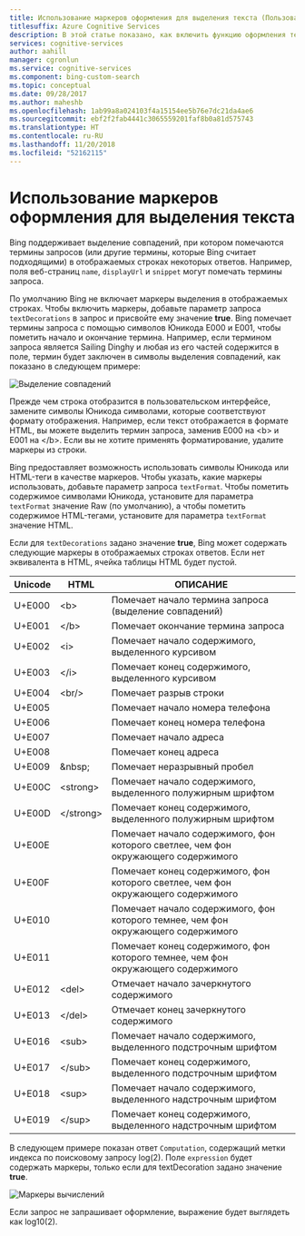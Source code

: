 ```yaml
---
title: Использование маркеров оформления для выделения текста (Пользовательский поиск Bing)
titlesuffix: Azure Cognitive Services
description: В этой статье показано, как включить функцию оформления текста в ответах поиска.
services: cognitive-services
author: aahill
manager: cgronlun
ms.service: cognitive-services
ms.component: bing-custom-search
ms.topic: conceptual
ms.date: 09/28/2017
ms.author: maheshb
ms.openlocfilehash: 1ab99a8a024103f4a15154ee5b76e7dc21da4ae6
ms.sourcegitcommit: ebf2f2fab4441c3065559201faf8b0a81d575743
ms.translationtype: HT
ms.contentlocale: ru-RU
ms.lasthandoff: 11/20/2018
ms.locfileid: "52162115"
---
```

# <a name="using-decoration-markers-to-highlight-text"></a>Использование маркеров оформления для выделения текста

Bing поддерживает выделение совпадений, при котором помечаются термины запросов (или другие термины, которые Bing считает подходящими) в отображаемых строках некоторых ответов. Например, поля веб-страниц `name`, `displayUrl` и `snippet` могут помечать термины запроса.

По умолчанию Bing не включает маркеры выделения в отображаемых строках. Чтобы включить маркеры, добавьте параметр запроса `textDecorations` в запрос и присвойте ему значение **true**. Bing помечает термины запроса с помощью символов Юникода E000 и E001, чтобы пометить начало и окончание термина. Например, если термином запроса является Sailing Dinghy и любая из его частей содержится в поле, термин будет заключен в символы выделения совпадений, как показано в следующем примере:  
  
![Выделение совпадений](./media/bing-hit-highlighting.PNG) 

Прежде чем строка отобразится в пользовательском интерфейсе, замените символы Юникода символами, которые соответствуют формату отображения. Например, если текст отображается в формате HTML, вы можете выделить термин запроса, заменив E000 на <b\> и E001 на </b\>. Если вы не хотите применять форматирование, удалите маркеры из строки. 

Bing предоставляет возможность использовать символы Юникода или HTML-теги в качестве маркеров. Чтобы указать, какие маркеры использовать, добавьте параметр запроса `textFormat`. Чтобы пометить содержимое символами Юникода, установите для параметра `textFormat` значение Raw (по умолчанию), а чтобы пометить содержимое HTML-тегами, установите для параметра `textFormat` значение HTML. 
  
Если для `textDecorations` задано значение **true**, Bing может содержать следующие маркеры в отображаемых строках ответов. Если нет эквивалента в HTML, ячейка таблицы HTML будет пустой.

|Unicode|HTML|ОПИСАНИЕ
|-|-|-
|U+E000|\<b>|Помечает начало термина запроса (выделение совпадений)
|U+E001|\</b>|Помечает окончание термина запроса
|U+E002|\<i>|Помечает начало содержимого, выделенного курсивом 
|U+E003|\</i>|Помечает конец содержимого, выделенного курсивом
|U+E004|\<br/>|Помечает разрыв строки
|U+E005||Помечает начало номера телефона
|U+E006||Помечает конец номера телефона
|U+E007||Помечает начало адреса
|U+E008||Помечает конец адреса
|U+E009|\&nbsp;|Помечает неразрывный пробел
|U+E00C|\<strong>|Помечает начало содержимого, выделенного полужирным шрифтом
|U+E00D|\</strong>|Помечает конец содержимого, выделенного полужирным шрифтом
|U+E00E||Помечает начало содержимого, фон которого светлее, чем фон окружающего содержимого
|U+E00F||Помечает конец содержимого, фон которого светлее, чем фон окружающего содержимого
|U+E010||Помечает начало содержимого, фон которого темнее, чем фон окружающего содержимого
|U+E011||Помечает конец содержимого, фон которого темнее, чем фон окружающего содержимого
|U+E012|\<del>|Отмечает начало зачеркнутого содержимого
|U+E013|\</del>|Отмечает конец зачеркнутого содержимого
|U+E016|\<sub>|Помечает начало содержимого, выделенного подстрочным шрифтом
|U+E017|\</sub>|Помечает конец содержимого, выделенного подстрочным шрифтом
|U+E018|\<sup>|Помечает начало содержимого, выделенного надстрочным шрифтом
|U+E019|\</sup>|Помечает конец содержимого, выделенного надстрочным шрифтом

В следующем примере показан ответ `Computation`, содержащий метки индекса по поисковому запросу log(2). Поле `expression` будет содержать маркеры, только если для textDecoration задано значение **true**.

![Маркеры вычислений](./media/bing-markers-computation.PNG) 

Если запрос не запрашивает оформление, выражение будет выглядеть как log10(2). 
  

